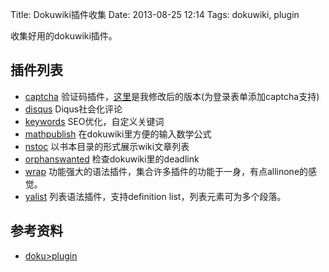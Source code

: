 Title: Dokuwiki插件收集
Date: 2013-08-25 12:14
Tags: dokuwiki, plugin


收集好用的dokuwiki插件。

## 插件列表

*  [captcha](doku>plugin/captcha) 验证码插件，[这里](/codes/snippets/dokuwiki_captcha_modify)是我修改后的版本(为登录表单添加captcha支持)
*  [disqus](doku>plugin/disqus) Diqus社会化评论
*  [keywords](doku>plugin/keywords) SEO优化，自定义关键词
*  [mathpublish](doku>plugin/mathpublish) 在dokuwiki里方便的输入数学公式
*  [nstoc](doku>plugin/nstoc) 以书本目录的形式展示wiki文章列表
*  [orphanswanted](doku>plugin/orphanswanted) 检查dokuwiki里的deadlink
*  [wrap](doku>plugin/wrap) 功能强大的语法插件，集合许多插件的功能于一身，有点allinone的感觉。
*  [yalist](doku>plugin/yalist) 列表语法插件，支持definition list，列表元素可为多个段落。
## 参考资料

*  [doku>plugin](doku>plugin)

